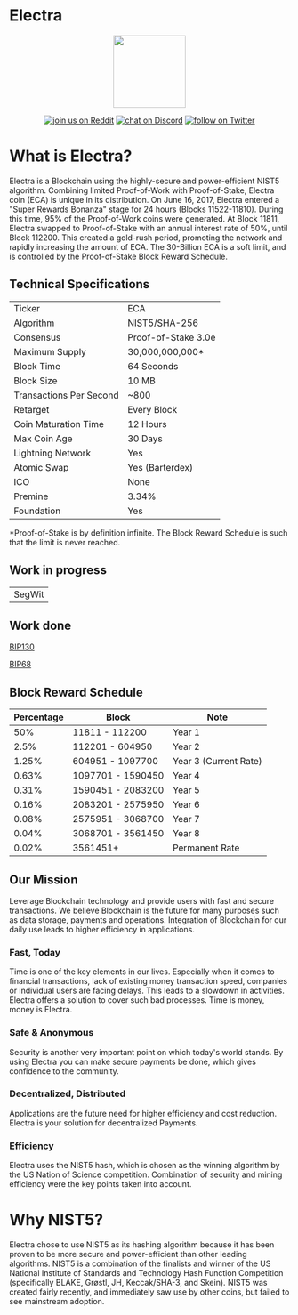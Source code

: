 # Electra

<p align="center">
    <img src="https://cdn.discordapp.com/attachments/575318354529746946/575318376529002547/ic_launcher.png"
        height="130">
</p>
<p align="center">
 <a href="https://www.reddit.com/r/Electra_Currency/">
        <img src="https://img.shields.io/badge/join%20us%20on-reddit-orange.svg"
            alt="join us on Reddit"></a>
    <a href="https://discordapp.com/invite/B8F7Jdv">
        <img src="https://img.shields.io/discord/308323056592486420.svg"
            alt="chat on Discord"></a>
    <a href="https://twitter.com/intent/follow?screen_name=ElectracoinECA">
        <img src="https://img.shields.io/twitter/follow/espadrine.svg?style=social&label=Follow"
            alt="follow on Twitter"></a>
</p>

# What is Electra?
Electra is a Blockchain using the highly-secure and power-efficient NIST5 algorithm. Combining limited Proof-of-Work with Proof-of-Stake, Electra coin (ECA) is unique in its distribution. On June 16, 2017, Electra entered a "Super Rewards Bonanza" stage for 24 hours (Blocks 11522-11810). During this time, 95% of the Proof-of-Work coins were generated. At Block 11811, Electra swapped to Proof-of-Stake with an annual interest rate of 50%, until Block 112200. This created a gold-rush period, promoting the network and rapidly increasing the amount of ECA. The 30-Billion ECA is a soft limit, and is controlled by the Proof-of-Stake Block Reward Schedule.


<a name="specifications"></a>
## Technical Specifications
<table>
<tr> <td>Ticker</td><td>ECA</td></tr>
<tr> <td>Algorithm</td><td>NIST5/SHA-256</td></tr>
<tr> <td>Consensus</td><td>Proof-of-Stake 3.0e</td></tr>
<tr> <td>Maximum Supply</td><td>30,000,000,000* </td></tr>
<tr> <td>Block Time</td><td>64 Seconds</td></tr>
<tr> <td>Block Size</td><td>10 MB</td></tr>
<tr> <td>Transactions Per Second</td><td>~800</td></tr>
<tr> <td>Retarget</td><td>Every Block</td></tr>
<tr> <td>Coin Maturation Time</td><td>12 Hours</td></tr>
<tr> <td>Max Coin Age</td><td>30 Days</td></tr>
<tr> <td>Lightning Network</td><td>Yes</td></tr>
<tr> <td>Atomic Swap</td><td>Yes (Barterdex)</td></tr>
<tr> <td>ICO</td><td>None</td></tr>
<tr> <td>Premine</td><td>3.34%</td></tr>
<tr> <td>Foundation</td><td>Yes</td></tr>
</table>
*Proof-of-Stake is by definition infinite. The Block Reward Schedule is such that the limit is never reached.

## Work in progress
<table>
<tr> <td>SegWit</td></tr>
</table>

## Work done

[BIP130](https://github.com/Electra-project/electra-core/releases/tag/2.1.0) 

[BIP68](https://github.com/Electra-project/electra-core/releases/tag/2.1.0)
    
## Block Reward Schedule

| Percentage | Block              | Note                  |
|------------|--------------------|-----------------------|
| 50%        | 11811   - 112200   | Year 1                |
| 2.5%       | 112201  - 604950   | Year 2                |
| 1.25%      | 604951  - 1097700  | Year 3 (Current Rate) |
| 0.63%      | 1097701 - 1590450  | Year 4                |
| 0.31%      | 1590451 - 2083200  | Year 5                |
| 0.16%      | 2083201 - 2575950  | Year 6                |
| 0.08%      | 2575951 - 3068700  | Year 7                |
| 0.04%      | 3068701 - 3561450  | Year 8                |
| 0.02%      | 3561451+           | Permanent Rate        |

## Our Mission
Leverage Blockchain technology and provide users with fast and secure transactions.
We believe Blockchain is the future for many purposes such as data storage, payments and operations. Integration of Blockchain for our daily use leads to higher efficiency in applications.

### Fast, Today
Time is one of the key elements in our lives. Especially when it comes to financial transactions, lack of existing money transaction speed, companies or individual users are facing delays. This leads to a slowdown in activities. Electra offers a solution to cover such bad processes. Time is money, money is Electra.

### Safe & Anonymous
Security is another very important point on which today's world stands. By using Electra you can make secure payments be done, which gives confidence to the community.

### Decentralized, Distributed
Applications are the future need for higher efficiency and cost reduction. Electra is your solution for decentralized Payments.

### Efficiency
Electra uses the NIST5 hash, which is chosen as the winning algorithm by the US Nation of Science competition. Combination of security and mining efficiency were the key points taken into account.


# Why NIST5?
Electra chose to use NIST5 as its hashing algorithm because it has been proven to be more secure and power-efficient than other leading algorithms. NIST5 is a combination of the finalists and winner of the US National Institute of Standards and Technology Hash Function Competition (specifically BLAKE, Grøstl, JH, Keccak/SHA-3, and Skein). NIST5 was created fairly recently, and immediately saw use by other coins, but failed to see mainstream adoption.
